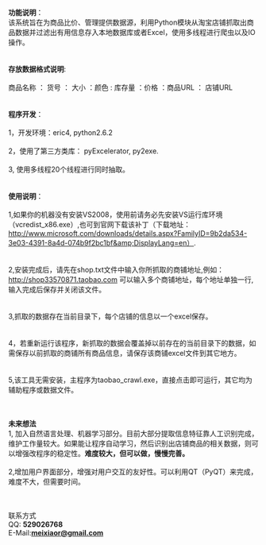 <b>功能说明</b>：
<br>
该系统旨在为商品比价、管理提供数据源，利用Python模块从淘宝店铺抓取出商品数据并过滤出有用信息存入本地数据库或者Excel，使用多线程进行爬虫以及IO操作。<br>
<br><br>
<b>存放数据格式说明</b>:<br>
<br>
商品名称 ： 货号 ： 大小 ：颜色 : 库存量 ：价格 ：商品URL  ： 店铺URL<br>
<br><br>
<b>程序开发</b>：<br>
<br>1，开发环境：eric4, python2.6.2<br>
<br>2，使用了第三方类库： pyExcelerator, py2exe.<br>
<br>3, 使用多线程20个线程进行同时抽取。<br>
<br><br>
<b>使用说明</b>：<br>
<br>
1,如果你的机器没有安装VS2008，使用前请务必先安装VS运行库环境（vcredist_x86.exe）,也可到官网下载该补丁（下载地址：<a href='http://www.microsoft.com/downloads/details.aspx?FamilyID=9b2da534-3e03-4391-8a4d-074b9f2bc1bf&DisplayLang=en）'>http://www.microsoft.com/downloads/details.aspx?FamilyID=9b2da534-3e03-4391-8a4d-074b9f2bc1bf&amp;DisplayLang=en）</a>.<br>
<br><br>
2,安装完成后，请先在shop.txt文件中输入你所抓取的商铺地址,例如：<a href='http://shop33570871.taobao.com'>http://shop33570871.taobao.com</a> 可以输入多个商铺地址，每个地址单独一行,输入完成后保存并关闭该文件。<br>
<br><br>
3,抓取的数据存在当前目录下，每个店铺的信息以一个excel保存。<br>
<br><br>
4，若重新运行该程序，新抓取的数据会覆盖掉以前存在的当前目录下的数据，如需保存以前抓取的商铺所有商品信息，请保存该商铺excel文件到其它地方。<br>
<br><br>
5,该工具无需安装，主程序为taobao_crawl.exe，直接点击即可运行，其它均为辅助程序或数据文件。<br>
<br><br>

<b>未来想法</b>
<br>
1, 加入自然语言处理、机器学习部分。目前大部分提取信息特征靠人工识别完成，维护工作量较大。如果能让程序自动学习，然后识别出店铺商品的相关数据，则可以增强改程序的稳定性。<b>难度较大，但可以做，慢慢完善。</b>
<br><br>
2,增加用户界面部分，增强对用户交互的友好性。可以利用QT（PyQT）来完成，难度不大，但需要时间。<br>
<br><br>

联系方式<br>
QQ: <b>529026768</b><br>
E-Mail:<b><a href='mailto:meixiaor@gmail.com'>meixiaor@gmail.com</a>
